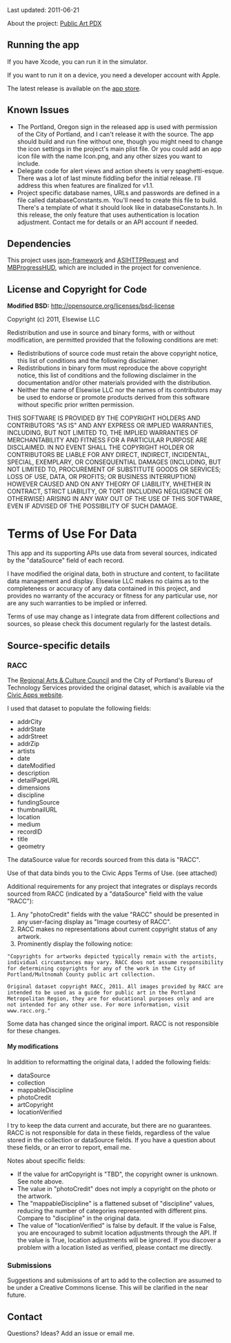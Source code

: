 Last updated: 2011-06-21

About the project: [Public Art PDX](http://publicartpdx.com)

## Running the app

If you have Xcode, you can run it in the simulator.

If you want to run it on a device, you need a developer account with Apple.

The latest release is available on the [app store](http://itunes.apple.com/us/app/public-art-pdx/id416967691?mt=8).

## Known Issues

* The Portland, Oregon sign in the released app is used with permission of the City of Portland, and I can't release it with the source. The app should build and run fine without one, though you might need to change the icon settings in the project's main plist file. Or you could add an app icon file with the name Icon.png, and any other sizes you want to include.
* Delegate code for alert views and action sheets is very spaghetti-esque. There was a lot of last minute fiddling befor the initial release. I'll address this when features are finalized for v1.1.
* Project specific database names, URLs and passwords are defined in a file called databaseConstants.m. You'll need to create this file to build. There's a template of what it should look like in databaseConstants.h. In this release, the only feature that uses authentication is location adjustment. Contact me for details or an API account if needed.

## Dependencies

This project uses [json-framework](http://code.google.com/p/json-framework/) and [ASIHTTPRequest](http://allseeing-i.com/ASIHTTPRequest/) and [MBProgressHUD](https://github.com/matej/MBProgressHUD), which are included in the project for convenience.

## License and Copyright for Code

**Modified BSD:**
http://opensource.org/licenses/bsd-license

Copyright (c) 2011, Elsewise LLC

Redistribution and use in source and binary forms, with or without modification, are permitted provided that the following conditions are met:

* Redistributions of source code must retain the above copyright notice, this list of conditions and the following disclaimer.
* Redistributions in binary form must reproduce the above copyright notice, this list of conditions and the following disclaimer in the documentation and/or other materials provided with the distribution.
* Neither the name of Elsewise LLC nor the names of its contributors may be used to endorse or promote products derived from this software without specific prior written permission.

THIS SOFTWARE IS PROVIDED BY THE COPYRIGHT HOLDERS AND CONTRIBUTORS "AS IS" AND ANY EXPRESS OR IMPLIED WARRANTIES, INCLUDING, BUT NOT LIMITED TO, THE IMPLIED WARRANTIES OF MERCHANTABILITY AND FITNESS FOR A PARTICULAR PURPOSE ARE DISCLAIMED. IN NO EVENT SHALL THE COPYRIGHT HOLDER OR CONTRIBUTORS BE LIABLE FOR ANY DIRECT, INDIRECT, INCIDENTAL, SPECIAL, EXEMPLARY, OR CONSEQUENTIAL DAMAGES (INCLUDING, BUT NOT LIMITED TO, PROCUREMENT OF SUBSTITUTE GOODS OR SERVICES; LOSS OF USE, DATA, OR PROFITS; OR BUSINESS INTERRUPTION) HOWEVER CAUSED AND ON ANY THEORY OF LIABILITY, WHETHER IN CONTRACT, STRICT LIABILITY, OR TORT (INCLUDING NEGLIGENCE OR OTHERWISE) ARISING IN ANY WAY OUT OF THE USE OF THIS SOFTWARE, EVEN IF ADVISED OF THE POSSIBILITY OF SUCH DAMAGE.

# Terms of Use For Data

This app and its supporting APIs use data from several sources, indicated by the "dataSource" field of each record. 

I have modified the original data, both in structure and content, to facilitate data management and display. Elsewise LLC makes no claims as to the completeness or accuracy of any data contained in this project, and provides no warranty of the accuracy or fitness for any particular use, nor are any such warranties to be implied or inferred.

Terms of use may change as I integrate data from different collections and sources, so please check this document regularly for the lastest details.

## Source-specific details

### RACC

The [Regional Arts & Culture Council](http://racc.org/public-art/overview-opportunities) and the City of Portland's Bureau of Technology Services provided the original dataset, which is available via the [Civic Apps website](http://www.civicapps.org/datasets/public-art).

I used that dataset to populate the following fields:

* addrCity
* addrState
* addrStreet
* addrZip
* artists
* date
* dateModified
* description
* detailPageURL
* dimensions
* discipline
* fundingSource
* thumbnailURL
* location
* medium
* recordID
* title
* geometry

The dataSource value for records sourced from this data is "RACC". 

Use of that data binds you to the Civic Apps Terms of Use. (see attached)

Additional requirements for any project that integrates or displays records sourced from RACC (indicated by a "dataSource" field with the value "RACC"):

1. Any "photoCredit" fields with the value "RACC" should be presented in any user-facing display as "Image courtesy of RACC".
2. RACC makes no representations about current copyright status of any artwork.
3. Prominently display the following notice:

```
"Copyrights for artworks depicted typically remain with the artists, individual circumstances may vary. RACC does not assume responsibility for determining copyrights for any of the work in the City of Portland/Multnomah County public art collection.

Original dataset copyright RACC, 2011. All images provided by RACC are intended to be used as a guide for public art in the Portland Metropolitan Region, they are for educational purposes only and are not intended for any other use. For more information, visit www.racc.org."
```
Some data has changed since the original import. RACC is not responsible for these changes.

#### My modifications

In addition to reformatting the original data, I added the following fields:

* dataSource
* collection
* mappableDiscipline
* photoCredit
* artCopyright
* locationVerified

I try to keep the data current and accurate, but there are no guarantees. RACC is not responsible for data in these fields, regardless of the value stored in the collection or dataSource fields. If you have a question about these fields, or an error to report, email me.

Notes about specific fields:

* If the value for artCopyright is "TBD", the copyright owner is unknown. See note above.
* The value in "photoCredit" does not imply a copyright on the photo or the artwork.
* The "mappableDiscipline" is a flattened subset of "discipline" values, reducing the number of categories represented with different pins. Compare to "discipline" in the original data.
* The value of "locationVerified" is false by default. If the value is False, you are encouraged to submit location adjustments through the API. If the value is True, location adjustments will be ignored. If you discover a problem with a location listed as verified, please contact me directly.

### Submissions

Suggestions and submissions of art to add to the collection are assumed to be under a Creative Commons license. This will be clarified in the near future.

## Contact 

Questions? Ideas? Add an issue or email me.